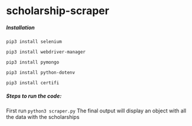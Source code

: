 # scholarship-scraper

##### Installation
`pip3 install selenium`

`pip3 install webdriver-manager`

`pip3 install pymongo`

`pip3 install python-dotenv`

`pip3 install certifi`

##### Steps to run the code:
First run `python3 scraper.py`
The final output will display an object with all the data with the scholarships
